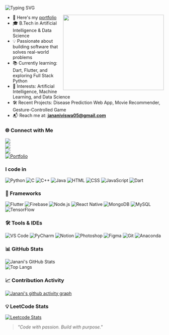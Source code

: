 <p align="left">
  <img src="https://readme-typing-svg.demolab.com?font=Fira+Code&weight=600&size=24&duration=3000&pause=2000&color=F875AA&center=false&vCenter=true&width=500&lines=Hi+there!+I'm+Janani+%F0%9F%91%8B" alt="Typing SVG" />
</p>

<img align="right" width="320" height="240" src="https://media4.giphy.com/media/v1.Y2lkPTc5MGI3NjExYmZjNjByajNqd3hqd2JiYXE4bXEzenZuOTZlb2EwdWxsMTB1YmpxZCZlcD12MV9pbnRlcm5hbF9naWZfYnlfaWQmY3Q9Zw/RbDKaczqWovIugyJmW/giphy.gif">

- 🔭 Here's my [portfolio](https://your-portfolio-link.com)  
- 🎓 B.Tech in Artificial Intelligence & Data Science  
- 💡 Passionate about building software that solves real-world problems  
- 📚 Currently learning: Dart, Flutter, and exploring Full Stack Python  
- 🤖 Interests: Artificial Intelligence, Machine Learning, and Data Science  
- 🛠️ Recent Projects: Disease Prediction Web App, Movie Recommender, Gesture-Controlled Game  
- 📬 Reach me at: **jananiviswa05@gmail.com**

### 🌐 Connect with Me  
[<img src="https://img.shields.io/badge/LinkedIn-0077B5?style=for-the-badge&logo=linkedin&logoColor=white" />](https://www.linkedin.com/in/jananiv05/)  
[<img src="https://img.shields.io/badge/X-000000?style=for-the-badge&logo=twitter&logoColor=white" />](https://x.com/Jan_viswa)  
[<img src="https://img.shields.io/badge/GitHub-121013?style=for-the-badge&logo=github&logoColor=white" />](https://github.com/Janviswa)  
[![Portfolio](https://img.shields.io/badge/Portfolio-000000?style=for-the-badge&logo=webflow&logoColor=white)](https://your-portfolio-link.com)

### I code in

<p>
  <img src="https://img.icons8.com/color/48/python.png" title="Python"/>
  <img src="https://img.icons8.com/color/48/c-programming.png" title="C"/>
  <img src="https://img.icons8.com/color/48/c-plus-plus-logo.png" title="C++"/>
  <img src="https://img.icons8.com/color/48/java-coffee-cup-logo.png" title="Java"/>
  <img src="https://img.icons8.com/color/48/html-5.png" title="HTML"/>
  <img src="https://img.icons8.com/color/48/css3.png" title="CSS"/>
  <img src="https://img.icons8.com/color/48/javascript.png" title="JavaScript"/>
  <img src="https://img.icons8.com/color/48/dart.png" title="Dart"/>
</p>


### 🧩 Frameworks  
<p>
  <img src="https://img.icons8.com/color/48/flutter.png" title="Flutter"/>
  <img src="https://img.icons8.com/color/48/firebase.png" title="Firebase"/>
  <img src="https://img.icons8.com/color/48/nodejs.png" title="Node.js"/>
  <img src="https://img.icons8.com/color/48/react-native.png" title="React Native"/>
  <img src="https://img.icons8.com/color/48/mongodb.png" title="MongoDB"/>
  <img src="https://img.icons8.com/color/48/mysql-logo.png" title="MySQL"/>
  <img src="https://img.icons8.com/color/48/tensorflow.png" title="TensorFlow"/>
</p>

### 🛠️ Tools & IDEs  
<p>
  <img src="https://img.icons8.com/color/48/visual-studio-code-2019.png" title="VS Code"/>
  <img src="https://img.icons8.com/color/48/pycharm.png" title="PyCharm"/>
  <img src="https://img.icons8.com/color/48/notion--v1.png" title="Notion"/>
  <img src="https://img.icons8.com/doodle/48/adobe-photoshop.png" title="Photoshop"/>
  <img src="https://img.icons8.com/color/48/figma--v1.png" title="Figma"/>
  <img src="https://img.icons8.com/color/48/git.png" title="Git"/>
  <img src="https://img.icons8.com/dusk/64/anaconda.png" title="Anaconda"/>
</p>

### 📊 GitHub Stats  
![Janani's GitHub Stats](https://github-readme-stats.vercel.app/api?username=Janviswa&show_icons=true&theme=algolia )  
![Top Langs](https://github-readme-stats.vercel.app/api/top-langs/?username=Janviswa&layout=compact&theme=algolia )

### 📈 Contribution Activity  
[![Janani's github activity graph](https://github-readme-activity-graph.vercel.app/graph?username=Janviswa&bg_color=000000&color=00ffd5&line=00ffbb&point=ffffff&area=true&hide_border=true)](https://github.com/ashutosh00710/github-readme-activity-graph)

### 💡 LeetCode Stats  
[![Leetcode Stats](https://leetcard.jacoblin.cool/Janani_viswa?ext=contest&theme=dark)](https://leetcode.com/u/Janani_viswa/)

> _"Code with passion. Build with purpose."_
